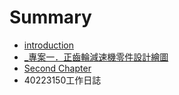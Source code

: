# Summary

* [introduction](README.md)
* [_專案一．正齒輪減速機零件設計繪圖](chapter1.md)
* [Second Chapter](chapter2.md)
* 40223150工作日誌

